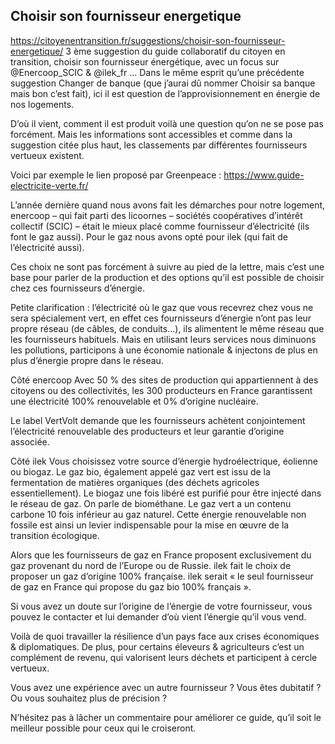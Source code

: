 ## Choisir son fournisseur energetique

https://citoyenentransition.fr/suggestions/choisir-son-fournisseur-energetique/
3 ème suggestion du guide collaboratif du citoyen en transition, choisir son fournisseur énergétique, avec un focus sur 
@Enercoop_SCIC & @ilek_fr
…
Dans le même esprit qu’une précédente suggestion Changer de banque (que j’aurai dû nommer Choisir sa banque mais bon c’est fait), ici il est question de l’approvisionnement en énergie de nos logements.

D’où il vient, comment il est produit voilà une question qu’on ne se pose pas forcément. Mais les informations sont accessibles et comme dans la suggestion citée plus haut, les classements par différentes fournisseurs vertueux existent.

Voici par exemple le lien proposé par Greenpeace : https://www.guide-electricite-verte.fr/

L’année dernière quand nous avons fait les démarches pour notre logement, enercoop – qui fait parti des licoornes – sociétés coopératives d’intérêt collectif (SCIC) – était le mieux placé comme fournisseur d’électricité (ils font le gaz aussi).
Pour le gaz nous avons opté pour ilek (qui fait de l’électricité aussi).

Ces choix ne sont pas forcément à suivre au pied de la lettre, mais c’est une base pour parler de la production et des options qu’il est possible de choisir chez ces fournisseurs d’énergie.

Petite clarification : l’électricité où le gaz que vous recevrez chez vous ne sera spécialement vert, en effet ces fournisseurs d’énergie n’ont pas leur propre réseau (de câbles, de conduits…), ils alimentent le même réseau que les fournisseurs habituels. Mais en utilisant leurs services nous diminuons les pollutions, participons à une économie nationale & injectons de plus en plus d’énergie propre dans le réseau.

Côté enercoop
Avec 50 % des sites de production qui appartiennent à des citoyens ou des collectivités, les 300 producteurs en France garantissent une électricité 100% renouvelable et 0% d’origine nucléaire.

Le label VertVolt demande que les fournisseurs achètent conjointement l’électricité renouvelable des producteurs et leur garantie d’origine associée.


Côté ilek
Vous choisissez votre source d’énergie hydroélectrique, éolienne ou biogaz. Le gaz bio, également appelé gaz vert est issu de la fermentation de matières organiques (des déchets agricoles essentiellement). Le biogaz une fois libéré est purifié pour être injecté dans le réseau de gaz. On parle de biométhane. Le gaz vert a un contenu carbone 10 fois inférieur au gaz naturel. Cette énergie renouvelable non fossile est ainsi un levier indispensable pour la mise en œuvre de la transition écologique.

Alors que les fournisseurs de gaz en France proposent exclusivement du gaz provenant du nord de l’Europe ou de Russie. ilek fait le choix de proposer un gaz d’origine 100% française. ilek serait « le seul fournisseur de gaz en France qui propose du gaz bio 100% français ».

Si vous avez un doute sur l’origine de l’énergie de votre fournisseur, vous pouvez le contacter et lui demander d’où vient l’énergie qu’il vous vend.


Voilà de quoi travailler la résilience d’un pays face aux crises économiques & diplomatiques. De plus, pour certains éleveurs & agriculteurs c’est un complément de revenu, qui valorisent leurs déchets et participent à cercle vertueux.

Vous avez une expérience avec un autre fournisseur ?
Vous êtes dubitatif ?
Ou vous souhaitez plus de précision ?

N’hésitez pas à lâcher un commentaire pour améliorer ce guide, qu’il soit le meilleur possible pour ceux qui le croiseront.
